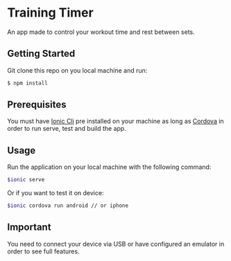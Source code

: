 # Training Timer
An app made to control your workout time and rest between sets.
## Getting Started
Git clone this repo on you local machine and run: 
```bash
$ npm install
```
## Prerequisites
You must have [Ionic Cli](https://ionicframework.com/) pre installed on your machine as long as [Cordova](https://cordova.apache.org/) in order to run serve, test and build the app.
## Usage
Run the application on your local machine with the following command: 
```bash
$ionic serve
```
Or if you want to test it on device: 
```bash
$ionic cordova run android // or iphone
```
## Important
You need to connect your device via USB or have configured an emulator in order to see full features.


